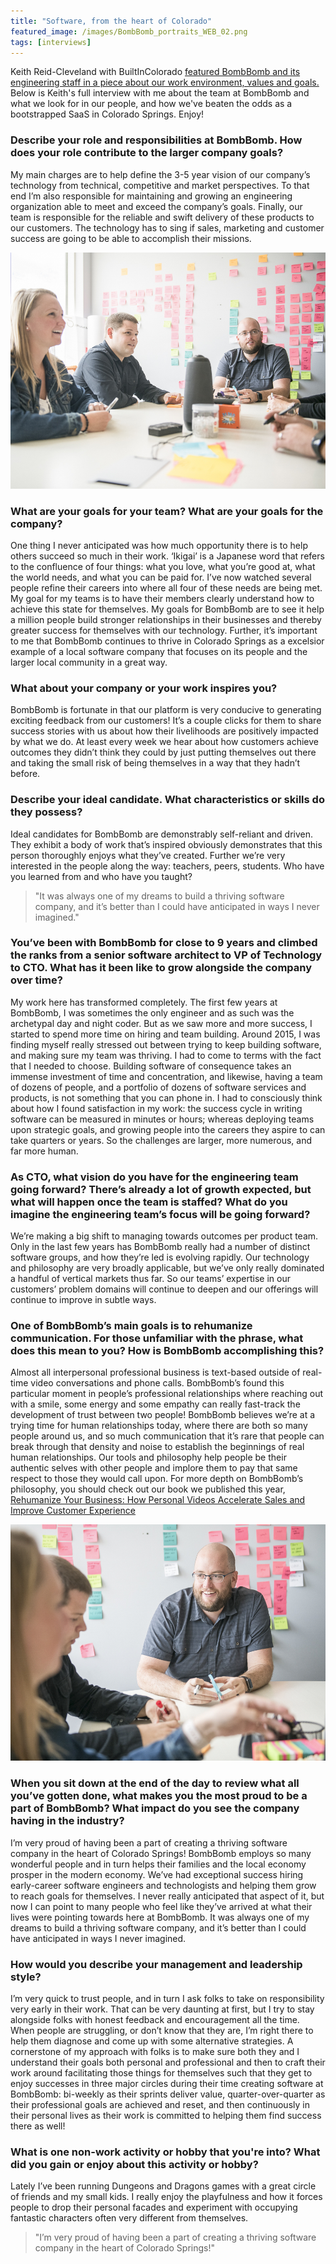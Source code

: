 ```yaml
---
title: "Software, from the heart of Colorado"
featured_image: /images/BombBomb_portraits_WEB_02.png
tags: [interviews]
---
```


Keith Reid-Cleveland with BuiltInColorado [featured BombBomb and its engineering staff in a piece about our work environment, values and goals. ](https://www.builtincolorado.com/spotlight/09/17/2019/bombbomb-colorado-engineering-careers) Below is Keith's full interview with me about the team at BombBomb and what we look for in our people, and how we've beaten the odds as a bootstrapped SaaS in Colorado Springs. Enjoy!

<!--more-->

### Describe your role and responsibilities at BombBomb. How does your role contribute to the larger company goals? 
My main charges are to help define the 3-5 year vision of our company’s technology from technical, competitive and market perspectives. To that end I’m also responsible for maintaining and growing an engineering organization able to meet and exceed the company’s goals. Finally, our team is responsible for the reliable and swift delivery of these products to our customers. The technology has to sing if sales, marketing and customer success are going to be able to accomplish their missions.

![Patrick McDavid, CTO, BombBomb](/images/BombBomb_team_WEB_04.png)

### What are your goals for your team? What are your goals for the company? 
One thing I never anticipated was how much opportunity there is to help others succeed so much in their work. ‘Ikigai’ is a Japanese word that refers to the confluence of four things: what you love, what you’re good at, what the world needs, and what you can be paid for. I’ve now watched several people refine their careers into where all four of these needs are being met. My goal for my teams is to have their members clearly understand how to achieve this state for themselves.
My goals for BombBomb are to see it help a million people build stronger relationships in their businesses and thereby  greater success for themselves with our technology. Further, it’s important to me that BombBomb continues to thrive in Colorado Springs as a excelsior example of a local software company that focuses on its people and the larger local community in a great way.

### What about your company or your work inspires you? 
BombBomb is fortunate in that our platform is very conducive to generating exciting feedback from our customers! It’s a couple clicks for them to share success stories with us about how their livelihoods are positively impacted by what we do. At least every week we hear about how customers achieve outcomes they didn’t think they could by just putting themselves out there and taking the small risk of being themselves in a way that they hadn’t before. 

### Describe your ideal candidate. What characteristics or skills do they possess? 
Ideal candidates for BombBomb are demonstrably self-reliant and driven. They exhibit a body of work that’s inspired obviously demonstrates that this person thoroughly enjoys what they’ve created. Further we’re very interested in the people along the way: teachers, peers, students. Who have you learned from and who have you taught?

> "It was always one of my dreams to build a thriving software company, and it’s better than I could have anticipated in ways I never imagined."

### You’ve been with BombBomb for close to 9 years and climbed the ranks from a senior software architect to VP of Technology to CTO. What has it been like to grow alongside the company over time?
My work here has transformed completely. The first few years at BombBomb, I was sometimes the only engineer and as such was the archetypal day and night coder. But as we saw more and more success, I started to spend more time on hiring and team building. Around 2015, I was finding myself really stressed out between trying to keep building software, and making sure my team was thriving. I had to come to terms with the fact that I needed to choose. Building software of consequence takes an immense investment of time and concentration, and likewise, having a team of dozens of people, and a portfolio of dozens of software services and products, is not something that you can phone in. I had to consciously think about how I found satisfaction in my work: the success cycle in writing software can be measured in minutes or hours; whereas deploying teams upon strategic goals, and growing people into the careers they aspire to can take quarters or years. So the challenges are larger, more numerous, and far more human.

### As CTO, what vision do you have for the engineering team going forward? There’s already a lot of growth expected, but what will happen once the team is staffed? What do you imagine the engineering team’s focus will be going forward?
We’re making a big shift to managing towards outcomes per product team. Only in the last few years has BombBomb really had a number of distinct software groups, and how they’re led is evolving rapidly. Our technology and philosophy are very broadly applicable, but we’ve only really dominated a handful of vertical markets thus far. So our teams’ expertise in our customers’ problem domains will continue to deepen and our offerings will continue to improve in subtle ways. 

### One of BombBomb’s main goals is to rehumanize communication. For those unfamiliar with the phrase, what does this mean to you? How is BombBomb accomplishing this?
Almost all interpersonal professional business is text-based outside of real-time video conversations and phone calls. BombBomb’s found this particular moment in people’s professional relationships where reaching out with a smile, some energy and some empathy can really fast-track the development of trust between two people! BombBomb believes we’re at a trying time for human relationships today, where there are both so many people around us, and so much communication that it’s rare that people can break through that density and noise to establish the beginnings of real human relationships. Our tools and philosophy help people be their authentic selves with other people and implore them to pay that same respect to those they would call upon. For more depth on BombBomb’s philosophy, you should check out our book we published this year, [Rehumanize Your Business: How Personal Videos Accelerate Sales and Improve Customer Experience](https://www.amazon.com/Rehumanize-Your-Business-Accelerate-Experience/dp/1119576261)

![](/images/BombBomb_team_WEB_01.png)

### When you sit down at the end of the day to review what all you’ve gotten done, what makes you the most proud to be a part of BombBomb? What impact do you see the company having in the industry?
I’m very proud of having been a part of creating a thriving software company in the heart of Colorado Springs! BombBomb employs so many wonderful people and in turn helps their families and the local economy prosper in the modern economy. We’ve had exceptional success hiring early-career software engineers and technologists and helping them grow to reach goals for themselves. I never really anticipated that aspect of it, but now I can point to many people who feel like they’ve arrived at what their lives were pointing towards here at BombBomb. It was always one of my dreams to build a thriving software company, and it’s better than I could have anticipated in ways I never imagined. 

### How would you describe your management and leadership style? 
I’m very quick to trust people, and in turn I ask folks to take on responsibility very early in their work. That can be very daunting at first, but I try to stay alongside folks with honest feedback and encouragement all the time. When people are struggling, or don’t know that they are, I’m right there to help them diagnose and come up with some alternative strategies. A cornerstone of my approach with folks is to make sure both they and I understand their goals both personal and professional and then to craft their work around facilitating those things for themselves such that they get to enjoy successes in three major circles during their time creating software at BombBomb: bi-weekly as their sprints deliver value, quarter-over-quarter as their professional goals are achieved and reset, and then continuously in their personal lives as their work is committed to helping them find success there as well!

### What is one non-work activity or hobby that you're into? What did you gain or enjoy about this activity or hobby?
Lately I’ve been running Dungeons and Dragons games with a great circle of friends and my small kids. I really enjoy the playfulness and how it forces people to drop their personal facades and experiment with occupying fantastic characters often very different from themselves.

> "I’m very proud of having been a part of creating a thriving software company in the heart of Colorado Springs!"
